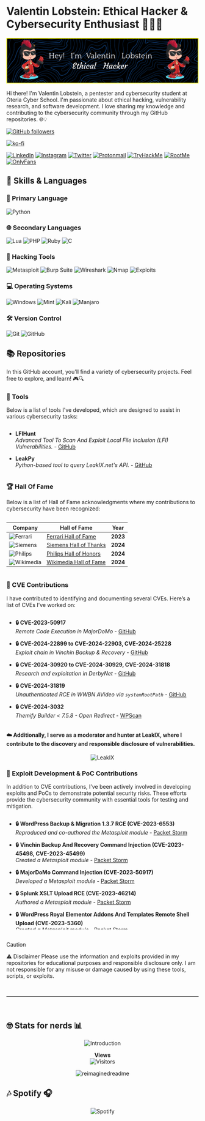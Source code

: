 # Valentin Lobstein: Ethical Hacker & Cybersecurity Enthusiast 👨‍💻🔐

![](./github-header-image.png)

<!-- 
🥚🎉 Congratulations! You found the hidden Easter egg! 🎉🥚

Here's a secret message just for you:
"Always be curious and never stop learning!"

If you want to share that you found the Easter egg, tweet me @Chocapikk_!
-->

Hi there! I'm Valentin Lobstein, a pentester and cybersecurity student at Oteria Cyber School. I'm passionate about ethical hacking, vulnerability research, and software development. I love sharing my knowledge and contributing to the cybersecurity community through my GitHub repositories. 🌐💡

[![GitHub followers](https://img.shields.io/github/followers/Chocapikk?style=social)](https://github.com/Chocapikk)

[![ko-fi](https://az743702.vo.msecnd.net/cdn/kofi3.png?v=0)](https://ko-fi.com/Chocapikk)

<p align="center">
  
[![LinkedIn](https://img.shields.io/badge/LinkedIn-%230077B5.svg?&style=for-the-badge&logo=linkedin&logoColor=white)](https://www.linkedin.com/in/valentin-l1337/)
[![Instagram](https://img.shields.io/badge/Instagram-%23E4405F.svg?&style=for-the-badge&logo=instagram&logoColor=white)](https://www.instagram.com/ch0c4p1kk/)
[![Twitter](https://img.shields.io/badge/Twitter-%23000000.svg?&style=for-the-badge&logo=x&logoColor=white)](https://www.twitter.com/Chocapikk_)
[![Protonmail](https://img.shields.io/badge/Protonmail-%23640c8a.svg?&style=for-the-badge&logo=protonmail&logoColor=white)](mailto:balgogan@protonmail.com)
[![TryHackMe](https://img.shields.io/badge/TryHackMe-%230b0557.svg?&style=for-the-badge&logo=tryhackme&logoColor=white)](https://tryhackme.com/p/Chocapik)
[![RootMe](https://img.shields.io/badge/RootMe-%2313ad05.svg?&style=for-the-badge&logo=rootme&logoColor=white)](https://root-me.org/Chocapikk)
[![OnlyFans](https://img.shields.io/badge/OnlyFans-%231877F2.svg?&style=for-the-badge&logo=onlyfans&logoColor=white)](https://www.youtube.com/watch?v=dQw4w9WgXcQ)

</p>


## 🧰 Skills & Languages

### 🚀 Primary Language

![Python](https://img.shields.io/badge/Python-%233776AB.svg?&style=for-the-badge&logo=python&logoColor=white)

### 🌐 Secondary Languages

![Lua](https://img.shields.io/badge/Lua-%232C2D72.svg?&style=for-the-badge&logo=lua&logoColor=white)
![PHP](https://img.shields.io/badge/PHP-%23777BB4.svg?&style=for-the-badge&logo=php&logoColor=white)
![Ruby](https://img.shields.io/badge/Ruby-%23CC342D.svg?&style=for-the-badge&logo=ruby&logoColor=white)
![C](https://img.shields.io/badge/C-%23A8B9CC.svg?&style=for-the-badge&logo=c&logoColor=white)

### 🔧 Hacking Tools

![Metasploit](https://img.shields.io/badge/Metasploit-%23000000.svg?&style=for-the-badge&logo=metasploit&logoColor=blue)
![Burp Suite](https://img.shields.io/badge/Burp_Suite-%23ff7b00.svg?&style=for-the-badge&logo=burp-suite&logoColor=white)
![Wireshark](https://img.shields.io/badge/Wireshark-%236671AB.svg?&style=for-the-badge&logo=wireshark&logoColor=white)
![Nmap](https://img.shields.io/badge/Nmap-%23000000.svg?&style=for-the-badge&logo=nmap&logoColor=green)
![Exploits](https://img.shields.io/badge/My%20Own%20Exploits-%23FF4500.svg?&style=for-the-badge&logo=security&logoColor=white)

### 💻 Operating Systems

![Windows](https://img.shields.io/badge/Windows-10,%2011-%230078D6.svg?&style=for-the-badge&logo=windows&logoColor=white)
![Mint](https://img.shields.io/badge/Linux-Mint-%286BE43.svg?&style=for-the-badge&logo=linuxmint&logoColor=white)
![Kali](https://img.shields.io/badge/Kali-%2300c8ff.svg?&style=for-the-badge&logo=kalilinux&logoColor=white)
![Manjaro](https://img.shields.io/badge/Manjaro-%2334be5b.svg?&style=for-the-badge&logo=manjaro&logoColor=white)

### 🛠️ Version Control

![Git](https://img.shields.io/badge/Git-%23F05032.svg?&style=for-the-badge&logo=git&logoColor=white)
![GitHub](https://img.shields.io/badge/GitHub-%23181717.svg?&style=for-the-badge&logo=github&logoColor=white)


## 📚 Repositories

In this GitHub account, you'll find a variety of cybersecurity projects. Feel free to explore, and learn! 🎮🔍

### 📁 Tools

Below is a list of tools I've developed, which are designed to assist in various cybersecurity tasks:

<div style="max-height: 200px; overflow-y: auto; padding-right: 10px;">

- **LFIHunt**  
  *Advanced Tool To Scan And Exploit Local File Inclusion (LFI) Vulnerabilities.* - [GitHub](https://github.com/Chocapikk/LFIHunt)

- **LeakPy**  
  *Python-based tool to query LeakIX.net's API.* - [GitHub](https://github.com/Chocapikk/LeakPy)

</div>


### 🏆 Hall Of Fame

Below is a list of Hall of Fame acknowledgments where my contributions to cybersecurity have been recognized:

<div style="max-height: 200px; overflow-y: auto;">

| Company | Hall of Fame | Year |
|---------|--------------|------|
| ![Ferrari](https://img.shields.io/badge/-Ferrari-red?style=plastic&logo=ferrari&logoColor=white) | [Ferrari Hall of Fame](https://www.ferrari.com/fr-FR/hall-of-fame-responsible-disclosure-programme) | **2023** |
| ![Siemens](https://img.shields.io/badge/-Siemens-blue?style=plastic&logo=siemens&logoColor=white) | [Siemens Hall of Thanks](https://www.siemens.com/global/en/products/services/cert/hall-of-thanks.html) | **2024** |
| ![Philips](https://img.shields.io/badge/-Philips-blue?style=plastic&logo=philips&logoColor=white) | [Philips Hall of Honors](https://www.philips.com/a-w/security/coordinated-vulnerability-disclosure/hall-of-honors.html) | **2024** |
| ![Wikimedia](https://img.shields.io/badge/-Wikimedia-black?style=plastic&logo=wikipedia&logoColor=white) | [Wikimedia Hall of Fame](https://security.wikimedia.org/hall-of-fame/) | **2024** |

</div>


### 🚨 CVE Contributions

I have contributed to identifying and documenting several CVEs. Here’s a list of CVEs I’ve worked on:

<div style="max-height: 300px; overflow-y: auto; padding-right: 10px;">

- **🔒 CVE-2023-50917**  
  *Remote Code Execution in MajorDoMo* - [GitHub](https://github.com/Chocapikk/CVE-2023-50917)

- **🔒 CVE-2024-22899 to CVE-2024-22903, CVE-2024-25228**  
  *Exploit chain in Vinchin Backup & Recovery* - [GitHub](https://github.com/Chocapikk/CVE-2024-22899-to-22903-ExploitChain)

- **🔒 CVE-2024-30920 to CVE-2024-30929, CVE-2024-31818**  
  *Research and exploitation in DerbyNet* - [GitHub](https://github.com/Chocapikk/derbynet-research)

- **🔒 CVE-2024-31819**  
  *Unauthenticated RCE in WWBN AVideo via `systemRootPath`* - [GitHub](https://github.com/Chocapikk/CVE-2024-31819)

- **🔒 CVE-2024-3032**  
  *Themify Builder < 7.5.8 - Open Redirect* - [WPScan](https://wpscan.com/vulnerability/d130a60c-c36b-4994-9b0e-e52cd7f99387/)

</div>


#### ☁️ Additionally, I serve as a moderator and hunter at LeakIX, where I contribute to the discovery and responsible disclosure of vulnerabilities.

<p align="center">
  <img src="https://leakix.net/public/img/logoleakix-v2.png" alt="LeakIX" width="500px">
</p>



### 🚨 Exploit Development & PoC Contributions

In addition to CVE contributions, I’ve been actively involved in developing exploits and PoCs to demonstrate potential security risks. These efforts provide the cybersecurity community with essential tools for testing and mitigation.

<div style="max-height: 300px; overflow-y: auto; padding-right: 10px;">

- **🔒 WordPress Backup & Migration 1.3.7 RCE (CVE-2023-6553)**  
  *Reproduced and co-authored the Metasploit module* - [Packet Storm](https://packetstormsecurity.com/files/176638/WordPress-Backup-Migration-1.3.7-Remote-Command-Execution.html)

- **🔒 Vinchin Backup And Recovery Command Injection (CVE-2023-45498, CVE-2023-45499)**  
  *Created a Metasploit module* - [Packet Storm](https://packetstormsecurity.com/files/176289/Vinchin-Backup-And-Recovery-Command-Injection.html)

- **🔒 MajorDoMo Command Injection (CVE-2023-50917)**  
  *Developed a Metasploit module* - [Packet Storm](https://packetstormsecurity.com/files/176669/MajorDoMo-Command-Injection.html)

- **🔒 Splunk XSLT Upload RCE (CVE-2023-46214)**  
  *Authored a Metasploit module* - [Packet Storm](https://packetstormsecurity.com/files/176154/Splunk-XSLT-Upload-Remote-Code-Execution.html)

- **🔒 WordPress Royal Elementor Addons And Templates Remote Shell Upload (CVE-2023-5360)**  
  *Created a Metasploit module* - [Packet Storm](https://packetstormsecurity.com/files/175992/WordPress-Royal-Elementor-Addons-And-Templates-Remote-Shell-Upload.html)

- **🔒 Extensive VC Addons for WPBakery Page Builder < 1.9.1 Unauthenticated RCE (CVE-2023-0159)**  
  *Reported LFI to RCE escalation* - [WPScan](https://wpscan.com/vulnerability/239ea870-66e5-4754-952e-74d4dd60b809/)

- **🔒 Bricks Builder Theme 1.9.6 Remote Code Execution (CVE-2024-25600) PoC Reproduction**  
  *Reproduced PoC based on snicco's research and developed a Metasploit module* - [GitHub](https://github.com/Chocapikk/CVE-2024-25600)  
  *Also published on Packet Storm* - [Packet Storm](https://packetstormsecurity.com/files/177801/WordPress-Bricks-Builder-Theme-1.9.6-Remote-Code-Execution.html)

- **🔒 Unauthenticated RCE in WWBN AVideo (CVE-2024-31819)**  
  *Developed a Metasploit module* - [Packet Storm](https://packetstormsecurity.com/files/178659/AVideo-WWBNIndex-Plugin-Unauthenticated-Remote-Code-Execution.html)

- **🔒 WordPress Hash Form 1.1.0 Remote Code Execution (CVE-2024-5084)**  
  *Developed a Metasploit module* - [Packet Storm](https://packetstormsecurity.com/files/178929/WordPress-Hash-Form-1.1.0-Remote-Code-Execution.html)

- **🔒 SPIP 4.2.12 Remote Code Execution (CVE-2024-7954)**  
  *Developed a Metasploit module* - [Packet Storm](https://packetstormsecurity.com/files/180333/SPIP-4.2.12-Remote-Code-Execution.html)

</div>



</br>

> [!CAUTION]
> ⚠️ Disclaimer
> Please use the information and exploits provided in my repositories for educational purposes and responsible disclosure only. I am not responsible for any misuse or damage caused by using these tools, scripts, or exploits.

</br>

---

</br>

## 🤓 Stats for nerds 📊

<p align="center">
  <img src="https://readme-typing-svg.herokuapp.com?font=JetBrains+Mono&duration=2000&color=00FF00&center=true&vCenter=true&lines=root@fbi.gov:~%23" alt="Introduction">
</p>

<p align="center">
  <strong>Views</strong>
  <br>
  <img src="https://profile-counter.glitch.me/Chocapikk/count.svg" alt="Visitors">
</p>

<p align="center">
  <img src="https://myreadme.vercel.app/api/embed/Chocapikk?panels=userstatistics,toprepositories,toplanguages,commitgraph" alt="reimaginedreadme">
</p>

## 🎶 Spotify 🎧

<p align="center">
  <img src="https://spotify-recently-played-readme.vercel.app/api?user=oo9aiy0bxg2zdatiwj3enp2pa&count=6" alt="Spotify">
</p>
